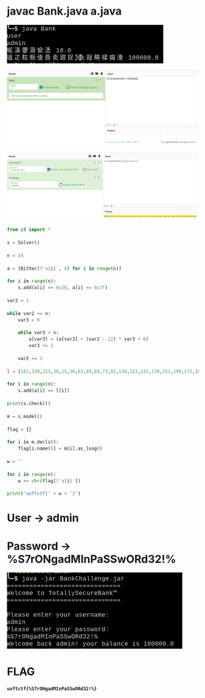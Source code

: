 
# javac Bank.java a.java

![](./1.png)

![](./2.png)

![](./3.png)

```py
from z3 import *

s = Solver()

n = 24

a = [BitVec(f'a{i}', 8) for i in range(n)]

for i in range(n):
    s.add(a[i] >= 0x20, a[i] <= 0x7f)

var2 = 1

while var2 <= n: 
    var3 = 0

    while var3 < n:
        a[var3] = (a[var3] + (var2 - 12) * var3 + 6)
        var3 += 1

    var2 += 1

l = [181,239,223,38,15,26,63,69,84,73,81,130,112,141,139,151,199,171,186,216,179,190,185,201]

for i in range(n):
    s.add(a[i] == l[i])

print(s.check())

m = s.model()

flag = {}

for i in m.decls():
    flag[i.name()] = m[i].as_long()

w = ''

for i in range(n):
    w += chr(flag[f'a{i}'])

print('uoftctf{' + w + '}')
```

# User -> admin
# Password -> %S7rONgadMInPaSSwORd32!%

![](./4.png)

# FLAG

**`uoftctf{%S7rONgadMInPaSSwORd32!%}`**



